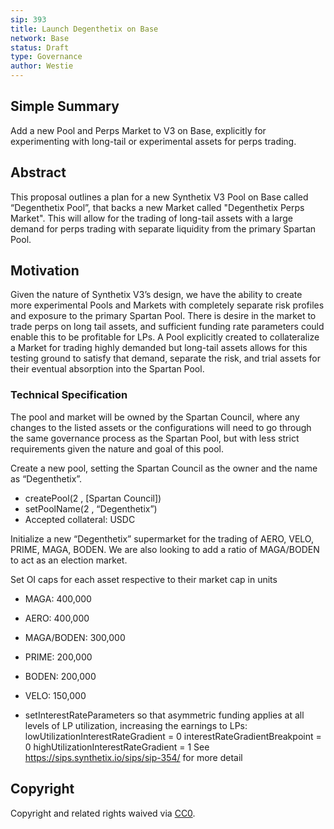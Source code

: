 ```yaml
---
sip: 393
title: Launch Degenthetix on Base
network: Base
status: Draft
type: Governance
author: Westie
---
```

## Simple Summary

Add a new Pool and Perps Market to V3 on Base, explicitly for experimenting with long-tail or experimental assets for perps trading.

## Abstract

This proposal outlines a plan for a new Synthetix V3 Pool on Base called “Degenthetix Pool”, that backs a new Market called "Degenthetix Perps Market". This will allow for the trading of long-tail assets with a large demand for perps trading with separate liquidity from the primary Spartan Pool.

## Motivation

Given the nature of Synthetix V3’s design, we have the ability to create more experimental Pools and Markets with completely separate risk profiles and exposure to the primary Spartan Pool. There is desire in the market to trade perps on long tail assets, and sufficient funding rate parameters could enable this to be profitable for LPs. A Pool explicitly created to collateralize a Market for trading highly demanded but long-tail assets allows for this testing ground to satisfy that demand, separate the risk, and trial assets for their eventual absorption into the Spartan Pool.

### Technical Specification
The pool and market will be owned by the Spartan Council, where any changes to the listed assets or the configurations will need to go through the same governance process as the Spartan Pool, but with less strict requirements given the nature and goal of this pool.

Create a new pool, setting the Spartan Council as the owner and the name as “Degenthetix”.

- createPool(2 , [Spartan Council])
- setPoolName(2 , “Degenthetix”)
- Accepted collateral: USDC

Initialize a new “Degenthetix” supermarket for the trading of AERO, VELO, PRIME, MAGA, BODEN. We are also looking to add a ratio of MAGA/BODEN to act as an election market.

Set OI caps for each asset respective to their market cap in units

- MAGA: 400,000
- AERO: 400,000
- MAGA/BODEN: 300,000
- PRIME: 200,000
- BODEN: 200,000
- VELO: 150,000

- setInterestRateParameters so that asymmetric funding applies at all levels of LP utilization, increasing the earnings to LPs:
  lowUtilizationInterestRateGradient = 0
  interestRateGradientBreakpoint = 0
  highUtilizationInterestRateGradient = 1
  See https://sips.synthetix.io/sips/sip-354/ for more detail

## Copyright

Copyright and related rights waived via [CC0](https://creativecommons.org/publicdomain/zero/1.0/).
